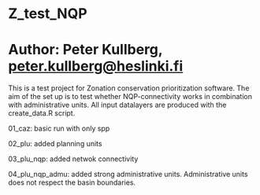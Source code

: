 # Z_test_NQP
# Author: Peter Kullberg, peter.kullberg@heslinki.fi 
This is a test project for Zonation conservation prioritization software. The aim of the set up is to test whether NQP-connectivity works in combination with administrative units. 
All input datalayers are produced with the create_data.R script.

01_caz: basic run with only spp

02_plu: added planning units

03_plu_nqp: added netwok connectivity

04_plu_nqp_admu: added strong administrative units. Administrative units does not respect the basin boundaries. 


